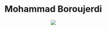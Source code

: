 <h1 align="center">
    Mohammad Boroujerdi
</h1>

<div align="center">
  <img src="https://www.aviny.com/Album/tasvir-sazi/shakhes/kamel/35.jpg" />
</div>

